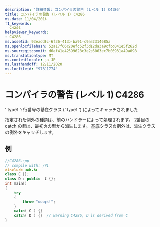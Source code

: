 ```yaml
---
description: '詳細情報: コンパイラの警告 (レベル 1) C4286'
title: コンパイラの警告 (レベル 1) C4286
ms.date: 11/04/2016
f1_keywords:
- C4286
helpviewer_keywords:
- C4286
ms.assetid: 93eadd6c-6f36-413b-ba91-c9aa2314685a
ms.openlocfilehash: 52a17f66c20efc52f3d12da3a9cfbd041e5f262d
ms.sourcegitcommit: d6af41e42699628c3e2e6063ec7b03931a49a098
ms.translationtype: MT
ms.contentlocale: ja-JP
ms.lasthandoff: 12/11/2020
ms.locfileid: "97311774"
---
```

# <a name="compiler-warning-level-1-c4286"></a>コンパイラの警告 (レベル 1) C4286

' type1 ': 行番号の基底クラス (' type1 ') によってキャッチされました

指定された例外の種類は、前のハンドラーによって処理されます。 2番目の catch の型は、最初のの型から派生します。 基底クラスの例外は、派生クラスの例外をキャッチします。

## <a name="example"></a>例

```cpp
//C4286.cpp
// compile with: /W1
#include <eh.h>
class C {};
class D : public  C {};
int main()
{
    try
    {
        throw "ooops!";
    }
    catch( C ) {}
    catch( D ) {}  // warning C4286, D is derived from C
}
```
